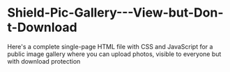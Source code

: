 # Shield-Pic-Gallery---View-but-Don-t-Download
Here's a complete single-page HTML file with CSS and JavaScript for a public image gallery where you can upload photos, visible to everyone but with download protection
